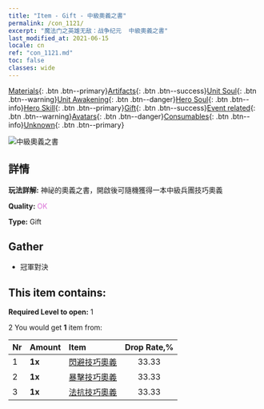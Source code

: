 ```yaml
---
title: "Item - Gift - 中級奧義之書"
permalink: /con_1121/
excerpt: "魔法门之英雄无敌：战争纪元  中級奧義之書"
last_modified_at: 2021-06-15
locale: cn
ref: "con_1121.md"
toc: false
classes: wide
---
```

 [Materials](/ItemsCN/){: .btn .btn--primary}[Artifacts](/ItemsCN/Artifacts/){: .btn .btn--success}[Unit Soul](/ItemsCN/UnitSoul/){: .btn .btn--warning}[Unit Awakening](/ItemsCN/UnitAwakening/){: .btn .btn--danger}[Hero Soul](/ItemsCN/HeroSoul/){: .btn .btn--info}[Hero Skill](/ItemsCN/HeroSkill/){: .btn .btn--primary}[Gift](/ItemsCN/Gift/){: .btn .btn--success}[Event related](/ItemsCN/Events/){: .btn .btn--warning}[Avatars](/ItemsCN/Avatars/){: .btn .btn--danger}[Consumables](/ItemsCN/Consumables/){: .btn .btn--info}[Unknown](/ItemsCN/Unknown/){: .btn .btn--primary}

 ![中級奧義之書](/images/t/i_7011.png)

## 詳情
 **玩法詳解:** 神祕的奧義之書，開啟後可隨機獲得一本中級兵團技巧奧義

 **Quality:** <span style="color: #DA70D6">OK</span>

 **Type:** Gift

## Gather

*    冠軍對決 

## This item contains:

 **Required Level to open:** 1

 2 You would get **1** item  from:

  | Nr | Amount |     Item    | Drop Rate,% |
  |:---|:-------|:------------|:---------:|
  | 1 |  **1x** | [閃避技巧奧義](/cn/Items/con_1114/) | 33.33 | 
  | 2 |  **1x** | [暴擊技巧奧義](/cn/Items/con_1115/) | 33.33 | 
  | 3 |  **1x** | [法抗技巧奧義](/cn/Items/con_1118/) | 33.33 | 
